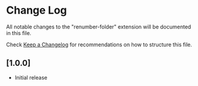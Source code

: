 # Change Log

All notable changes to the "renumber-folder" extension will be documented in this file.

Check [Keep a Changelog](http://keepachangelog.com/) for recommendations on how to structure this file.

## [1.0.0]

- Initial release